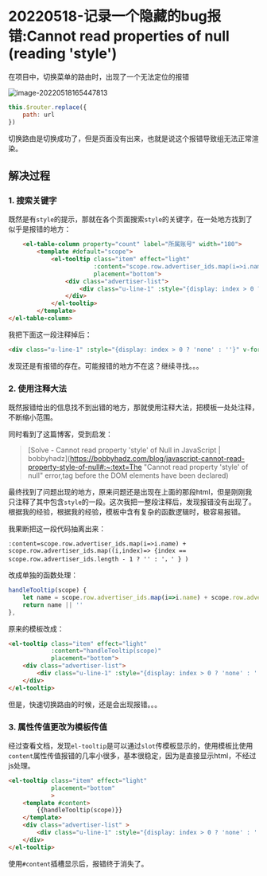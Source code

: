 # 20220518-记录一个隐藏的bug报错:Cannot read properties of null (reading 'style')

在项目中，切换菜单的路由时，出现了一个无法定位的报错

![image-20220518165447813](https://s2.loli.net/2022/05/18/uKbADgLywHY4miv.png)

```js
this.$router.replace({
    path: url
})
```

切换路由是切换成功了，但是页面没有出来，也就是说这个报错导致组无法正常渲染。

## 解决过程

### 1. 搜索关键字

既然是有`style`的提示，那就在各个页面搜索`style`的关键字，在一处地方找到了似乎是报错的地方：

```html
	<el-table-column property="count" label="所属账号" width="180">
        <template #default="scope">
            <el-tooltip class="item" effect="light" 
                        :content="scope.row.advertiser_ids.map(i=>i.name) + scope.row.advertiser_ids.map((i,index)=> {index == scope.row.advertiser_ids.length - 1 ? '' : '，' } )" 
                        placement="bottom">
                <div class="advertiser-list">
                    <div class="u-line-1" :style="{display: index > 0 ? 'none' : ''}" v-for="(i,index) in scope.row.advertiser_ids" :key="index">{{i.name}}</div>
                </div>
            </el-tooltip>
        </template>
</el-table-column>
```



我把下面这一段注释掉后：

```html
<div class="u-line-1" :style="{display: index > 0 ? 'none' : ''}" v-for="(i,index) in scope.row.advertiser_ids" :key="index">{{i.name}}</div>
```

发现还是有报错的存在。可能报错的地方不在这？继续寻找。。。

### 2. 使用注释大法

既然报错给出的信息找不到出错的地方，那就使用注释大法，把模板一处处注释，不断缩小范围。

同时看到了这篇博客，受到启发：

> [Solve - Cannot read property 'style' of Null in JavaScript | bobbyhadz](https://bobbyhadz.com/blog/javascript-cannot-read-property-style-of-null#:~:text=The "Cannot read property 'style' of null" error,tag before the DOM elements have been declared)

最终找到了问题出现的地方，原来问题还是出现在上面的那段html，但是刚刚我只注释了其中包含`style`的一段。这次我把一整段注释后，发现报错没有出现了。根据我的经验，根据我的经验，模板中含有复杂的函数逻辑时，极容易报错。

我果断把这一段代码抽离出来：

`:content=scope.row.advertiser_ids.map(i=>i.name) + scope.row.advertiser_ids.map((i,index)=> {index == scope.row.advertiser_ids.length - 1 ? '' : '，' } )`

改成单独的函数处理：

```js
handleTooltip(scope) {
    let name = scope.row.advertiser_ids.map(i=>i.name) + scope.row.advertiser_ids.map((i,index)=> {index == scope.row.advertiser_ids.length - 1 ? '' : '，' } )
    return name || ''
},
```

原来的模板改成：

```html
<el-tooltip class="item" effect="light" 
            :content="handleTooltip(scope)" 
            placement="bottom">
    <div class="advertiser-list">
        <div class="u-line-1" :style="{display: index > 0 ? 'none' : ''}" v-for="(i,index) in scope.row.advertiser_ids" :key="index">{{i.name}}</div>
    </div>
</el-tooltip>
```

但是，快速切换路由的时候，还是会出现报错。。。

### 3. 属性传值更改为模板传值

经过查看文档，发现`el-tooltip`是可以通过`slot`传模板显示的，使用模板比使用`content`属性传值报错的几率小很多，基本很稳定，因为是直接显示html，不经过js处理。

```html
<el-tooltip class="item" effect="light" 
            placement="bottom"
            >
    <template #content>
        {{handleTooltip(scope)}}
    </template>
    <div class="advertiser-list" >
        <div class="u-line-1" :style="{display: index > 0 ? 'none' : ''}" v-for="(i,index) in scope.row.advertiser_ids || []" :key="index">{{i.name}}</div>
    </div>
</el-tooltip>
```

使用`#content`插槽显示后，报错终于消失了。